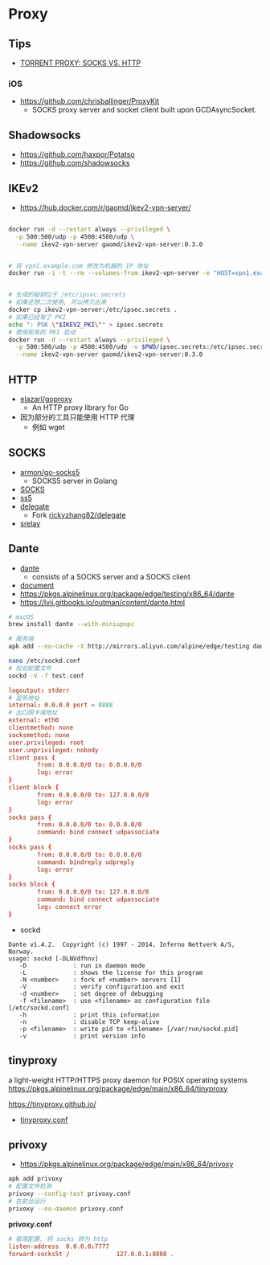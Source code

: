 # Proxy

## Tips

* [TORRENT PROXY: SOCKS VS. HTTP](https://www.best-bittorrent-vpn.com/socks-vs-http-proxy-for-torrents.html)

### iOS
* https://github.com/chrisballinger/ProxyKit
  * SOCKS proxy server and socket client built upon GCDAsyncSocket.

## Shadowsocks
* https://github.com/haxpor/Potatso
* https://github.com/shadowsocks

## IKEv2

* https://hub.docker.com/r/gaomd/ikev2-vpn-server/

```bash

docker run -d --restart always --privileged \
  -p 500:500/udp -p 4500:4500/udp \
  --name ikev2-vpn-server gaomd/ikev2-vpn-server:0.3.0


# 将 vpn1.example.com 修改为机器的 IP 地址
docker run -i -t --rm --volumes-from ikev2-vpn-server -e "HOST=vpn1.example.com" gaomd/ikev2-vpn-server:0.3.0 generate-mobileconfig > ikev2-vpn.mobileconfig


# 生成的秘钥位于 /etc/ipsec.secrets
# 如果还想二次使用, 可以拷贝出来
docker cp ikev2-vpn-server:/etc/ipsec.secrets .
# 如果已经有了 PKI
echo ": PSK \"$IKEV2_PKI\"" > ipsec.secrets
# 使用现有的 PKI 启动
docker run -d --restart always --privileged \
  -p 500:500/udp -p 4500:4500/udp -v $PWD/ipsec.secrets:/etc/ipsec.secrets  \
  --name ikev2-vpn-server gaomd/ikev2-vpn-server:0.3.0

```

## HTTP
* [elazarl/goproxy](https://github.com/elazarl/goproxy)
  * An HTTP proxy library for Go
* 因为部分的工具只能使用 HTTP 代理
  * 例如 wget



## SOCKS
* [armon/go-socks5](https://github.com/armon/go-socks5)
  * SOCKS5 server in Golang
* [SOCKS](https://zh.wikipedia.org/wiki/SOCKS)
* [ss5](http://ss5.sourceforge.net/)
* [delegate](http://www.delegate.org/)
  * Fork [rickyzhang82/delegate](https://github.com/rickyzhang82/delegate)
* [srelay](http://socks-relay.sourceforge.net/)


## Dante
* [dante](http://www.inet.no/dante/)
  * consists of a SOCKS server and a SOCKS client
* [document](http://www.inet.no/dante/doc/1.4.x/index.html)
* https://pkgs.alpinelinux.org/package/edge/testing/x86_64/dante
* https://lvii.gitbooks.io/outman/content/dante.html

```bash
# macOS
brew install dante --with-miniupnpc

# 服务端
apk add --no-cache -X http://mirrors.aliyun.com/alpine/edge/testing dante{,-server}

nano /etc/sockd.conf  
# 校验配置文件
sockd -V -f test.conf

```

```conf
logoutput: stderr
# 监听地址
internal: 0.0.0.0 port = 8888
# 出口网卡或地址
external: eth0
clientmethod: none
socksmethod: none
user.privileged: root
user.unprivileged: nobody
client pass {
        from: 0.0.0.0/0 to: 0.0.0.0/0
        log: error
}
client block {
        from: 0.0.0.0/0 to: 127.0.0.0/8
        log: error
}
socks pass {
        from: 0.0.0.0/0 to: 0.0.0.0/0
        command: bind connect udpassociate
}
socks pass {
        from: 0.0.0.0/0 to: 0.0.0.0/0
        command: bindreply udpreply
        log: error
}
socks block {
        from: 0.0.0.0/0 to: 127.0.0.0/8
        command: bind connect udpassociate
        log: connect error
}
```

* sockd

```
Dante v1.4.2.  Copyright (c) 1997 - 2014, Inferno Nettverk A/S, Norway.
usage: sockd [-DLNVdfhnv]
   -D             : run in daemon mode
   -L             : shows the license for this program
   -N <number>    : fork of <number> servers [1]
   -V             : verify configuration and exit
   -d <number>    : set degree of debugging
   -f <filename>  : use <filename> as configuration file [/etc/sockd.conf]
   -h             : print this information
   -n             : disable TCP keep-alive
   -p <filename>  : write pid to <filename> [/var/run/sockd.pid]
   -v             : print version info
```

## tinyproxy
a light-weight HTTP/HTTPS proxy daemon for POSIX operating systems
https://pkgs.alpinelinux.org/package/edge/main/x86_64/tinyproxy

https://tinyproxy.github.io/

* [tinyproxy.conf](https://github.com/tinyproxy/tinyproxy/blob/master/etc/tinyproxy.conf.in)


## privoxy
* https://pkgs.alpinelinux.org/package/edge/main/x86_64/privoxy


```bash
apk add privoxy
# 配置文件检测
privoxy --config-test privoxy.conf
# 在前台运行
privoxy --no-daemon privoxy.conf
```

__privoxy.conf__
```conf
# 极简配置, 将 socks 转为 http
listen-address  0.0.0.0:7777
forward-socks5t /             127.0.0.1:8888 .
```

